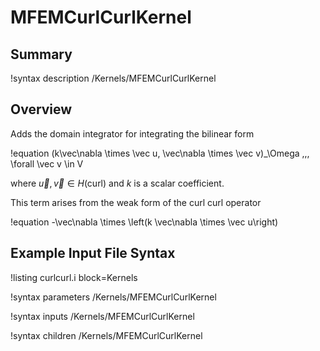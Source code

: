 # MFEMCurlCurlKernel

## Summary

!syntax description /Kernels/MFEMCurlCurlKernel

## Overview

Adds the domain integrator for integrating the bilinear form

!equation
(k\vec\nabla \times \vec u, \vec\nabla \times \vec v)_\Omega \,\,\, \forall \vec v \in V

where $\vec u, \vec v \in H(\mathrm{curl})$ and $k$ is a scalar coefficient.

This term arises from the weak form of the curl curl operator

!equation
-\vec\nabla \times \left(k \vec\nabla \times \vec u\right)

## Example Input File Syntax

!listing curlcurl.i block=Kernels

!syntax parameters /Kernels/MFEMCurlCurlKernel

!syntax inputs /Kernels/MFEMCurlCurlKernel

!syntax children /Kernels/MFEMCurlCurlKernel
